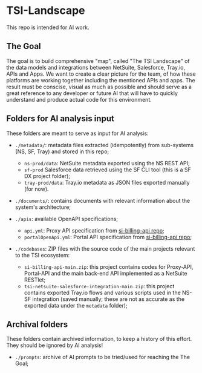 # TSI-Landscape

This repo is intended for AI work.

## The Goal

The goal is to build comprehensive "map", called "The TSI Landscape" of the data models and integrations between NetSuite, Salesforce, Tray.io, APIs and Apps.
We want to create a clear picture for the team, of how these platforms are working together including the mentioned APIs and apps. The result must be conscise, visual as much as possible and should serve as a great reference to any developer or future AI that will have to quickly understand and produce actual code for this environment.

## Folders for AI analysis input

These folders are meant to serve as input for AI analysis:

- `./metadata/`: metadata files extracted (idempotently) from sub-systems (NS, SF, Tray) and stored in this repo;
    - `ns-prod/data`: NetSuite metadata exported using the NS REST API;
    - `sf-prod` Salesforce data retrieved using the SF CLI tool (this is a SF DX project folder);
    - `tray-prod/data`: Tray.io metadata as JSON files exported manually (for now).

- `./documents/`: contains documents with relevant information about the system's architecture;

- `./apis`: available OpenAPI specifications;
    - `api.yml`: Proxy API specification from [si-billing-api repo](https://github.com/trilogy-group/si-billing-api/blob/main/app/server/src/common/api.yml);
    - `portalOpenApi.yml`: Portal API specification from [si-billing-api repo](https://github.com/trilogy-group/si-billing-api/blob/main/app/portal/api-explorer/apiSpec/portalOpenApi.yml);

- `./codebases`: ZIP files with the source code of the main projects relevant to the TSI ecosystem:
    - `si-billing-api-main.zip`: this project contains codes for Proxy-API, Portal-API and the main back-end API implemented as a NetSuite RESTlet;
    - `tsi-netsuite-salesforce-integration-main.zip`: this project contains exported Tray.io flows and various scripts used in the NS-SF integration (saved manually; these are not as accurate as the exported data under the `metadata` folder);

## Archival folders
These folders contain archived information, to keep a history of this effort.
They should be ignored by AI analysis!

- `./prompts`: archive of AI prompts to be tried/used for reaching the The Goal;

